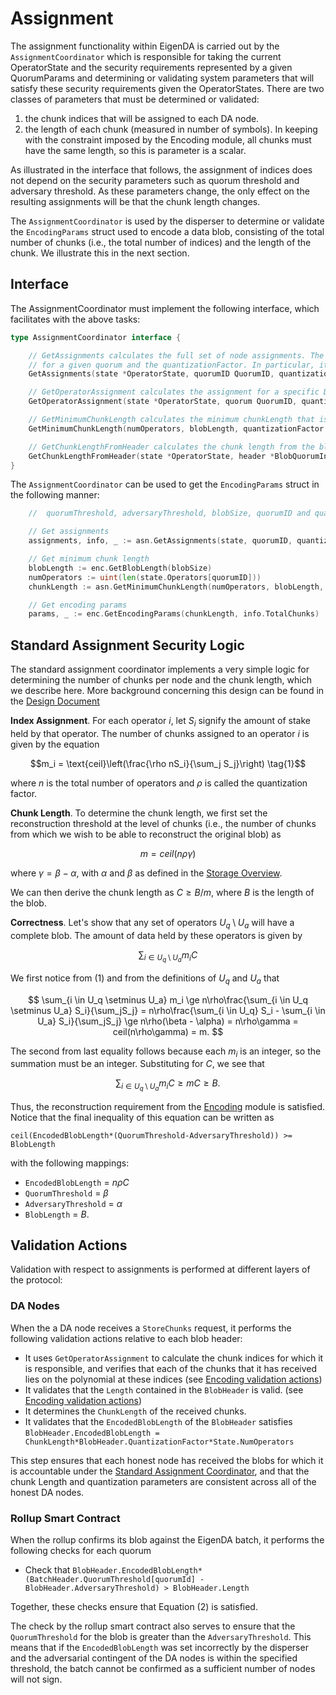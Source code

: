 
# Assignment

The assignment functionality within EigenDA is carried out by the `AssignmentCoordinator` which is responsible for taking the current OperatorState and the security requirements represented by a given QuorumParams and determining or validating system parameters that will satisfy these security requirements given the OperatorStates. There are two classes of parameters that must be determined or validated:

1) the chunk indices that will be assigned to each DA node.
2) the length of each chunk (measured in number of symbols). In keeping with the constraint imposed by the Encoding module, all chunks must have the same length, so this is parameter is a scalar.

As illustrated in the interface that follows, the assignment of indices does not depend on the security parameters such as quorum threshold and adversary threshold. As these parameters change, the only effect on the resulting assignments will be that the chunk length changes.

The `AssignmentCoordinator` is used by the disperser to determine or validate the `EncodingParams` struct used to encode a data blob, consisting of the total number of chunks (i.e., the total number of indices) and the length of the chunk. We illustrate this in the next section.

## Interface

The AssignmentCoordinator must implement the following interface, which facilitates with the above tasks:

```go
type AssignmentCoordinator interface {

	// GetAssignments calculates the full set of node assignments. The assignment of indices to nodes depends only on the OperatorState
	// for a given quorum and the quantizationFactor. In particular, it does not depend on the security parameters.
	GetAssignments(state *OperatorState, quorumID QuorumID, quantizationFactor uint) (map[OperatorID]Assignment, AssignmentInfo, error)

	// GetOperatorAssignment calculates the assignment for a specific DA node
	GetOperatorAssignment(state *OperatorState, quorum QuorumID, quantizationFactor uint, id OperatorID) (Assignment, AssignmentInfo, error)

	// GetMinimumChunkLength calculates the minimum chunkLength that is sufficient for a given blob for each quorum
	GetMinimumChunkLength(numOperators, blobLength, quantizationFactor uint, quorumThreshold, adversaryThreshold uint8) uint

	// GetChunkLengthFromHeader calculates the chunk length from the blob header
	GetChunkLengthFromHeader(state *OperatorState, header *BlobQuorumInfo) (uint, error)
}
```

The `AssignmentCoordinator` can be used to get the `EncodingParams` struct in the following manner:

```go
    //  quorumThreshold, adversaryThreshold, blobSize, quorumID and quantizationFactor are given

    // Get assignments
	assignments, info, _ := asn.GetAssignments(state, quorumID, quantizationFactor)

    // Get minimum chunk length
	blobLength := enc.GetBlobLength(blobSize)
	numOperators := uint(len(state.Operators[quorumID]))
	chunkLength := asn.GetMinimumChunkLength(numOperators, blobLength, quantizationFactor, quorumThreshold, adversaryThreshold)

    // Get encoding params
	params, _ := enc.GetEncodingParams(chunkLength, info.TotalChunks)
```

## Standard Assignment Security Logic

The standard assignment coordinator implements a very simple logic for determining the number of chunks per node and the chunk length, which we describe here. More background concerning this design can be found in the [Design Document](../../../design/assignment.md)

**Index Assignment**.
For each operator $i$, let $S_i$ signify the amount of stake held by that operator. The number of chunks assigned to an operator $i$ is given by the equation

$$m_i = \text{ceil}\left(\frac{\rho nS_i}{\sum_j S_j}\right) \tag{1}$$

where $n$ is the total number of operators and $\rho$ is called the quantization factor.

**Chunk Length**.
To determine the chunk length, we first set the reconstruction threshold at the level of chunks (i.e., the number of chunks from which we wish to be able to reconstruct the original blob) as

$$m = ceil(n\rho\gamma)$$

where  $\gamma = \beta-\alpha$, with $\alpha$ and $\beta$ as defined in the [Storage Overview](./overview.md).

We can then derive the chunk length as $C \ge B/m$, where $B$ is the length of the blob.

**Correctness**.
Let's show that any set of operators $U_q \setminus U_a$ will have a complete blob. The amount of data held by these operators is given by

$$
\sum_{i \in U_q \setminus U_a} m_i C
$$

We first notice from (1) and from the definitions of $U_q$ and $U_a$ that

$$
\sum_{i \in U_q \setminus U_a} m_i \ge  n\rho\frac{\sum_{i \in U_q \setminus U_a} S_i}{\sum_jS_j}  = n\rho\frac{\sum_{i \in U_q} S_i - \sum_{i \in U_a} S_i}{\sum_jS_j} \ge n\rho(\beta - \alpha) = n\rho\gamma = ceil(n\rho\gamma) = m.
$$

The second from last equality follows because each $m_i$ is an integer, so the summation must be an integer. Substituting for $C$, we see that

$$
\sum_{i \in U_q \setminus U_a} m_i C \ge mC \ge B. \tag{2}
$$

Thus, the reconstruction requirement from the [Encoding](./encoding.md) module is satisfied. Notice that the final inequality of this equation can be written as

`ceil(EncodedBlobLength*(QuorumThreshold-AdversaryThreshold)) >= BlobLength`

with the following mappings:
- `EncodedBlobLength` = $n\rho C$
- `QuorumThreshold` = $\beta$
- `AdversaryThreshold` = $\alpha$
- `BlobLength` = $B$.

## Validation Actions

Validation with respect to assignments is performed at different layers of the protocol:

### DA Nodes

When the a DA node receives a `StoreChunks` request, it performs the following validation actions relative to each blob header:
- It uses `GetOperatorAssignment` to calculate the chunk indices for which it is responsible, and verifies that each of the chunks that it has received lies on the polynomial at these indices (see [Encoding validation actions](./encoding.md#validation-actions))
- It validates that the `Length` contained in the `BlobHeader` is valid. (see [Encoding validation actions](./encoding.md#validation-actions))
- It determines the `ChunkLength` of the received chunks.
- It validates that the `EncodedBlobLength` of the `BlobHeader` satisfies `BlobHeader.EncodedBlobLength = ChunkLength*BlobHeader.QuantizationFactor*State.NumOperators`

This step ensures that each honest node has received the blobs for which it is accountable under the [Standard Assignment Coordinator](#standard-assignment-security-logic), and that the chunk Length and quantization parameters are consistent across all of the honest DA nodes.

### Rollup Smart Contract

When the rollup confirms its blob against the EigenDA batch, it performs the following checks for each quorum

- Check that `BlobHeader.EncodedBlobLength*(BatchHeader.QuorumThreshold[quorumId] - BlobHeader.AdversaryThreshold) > BlobHeader.Length`

Together, these checks ensure that Equation (2) is satisfied.

The check by the rollup smart contract also serves to ensure that the `QuorumThreshold` for the blob is greater than the `AdversaryThreshold`. This means that if the `EncodedBlobLength` was set incorrectly by the disperser and the adversarial contingent of the DA nodes is within the specified threshold, the batch cannot be confirmed as a sufficient number of nodes will not sign.
